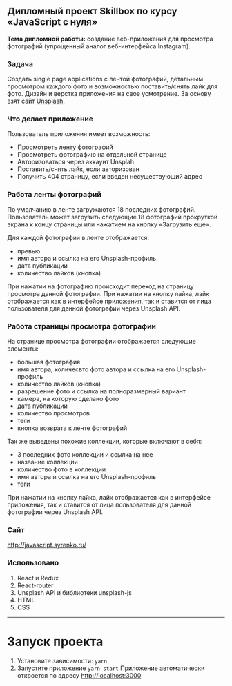 ## Дипломный проект Skillbox по курсу «JavaScript с нуля»

**Тема дипломной работы:** создание веб-приложения для просмотра фотографий (упрощенный аналог веб-интерфейса Instagram).

### Задача
Создать single page applications с лентой фотографий, детальным просмотром каждого фото и возможностью поставить/снять лайк для фото.
Дизайн и верстка приложения на свое усмотрение. За основу взят сайт [Unsplash](https://unsplash.com/).

### Что делает приложение
Пользователь приложения имеет возможность:
* Просмотреть ленту фотографий
* Просмотреть фотографию на отдельной странице
* Авторизоваться через аккаунт Unsplah
* Поставить/снять лайк, если авторизован
* Получить 404 страницу, если введен несуществующий адрес

### Работа ленты фотографий
По умолчанию в ленте загружаются 18 последних фотографий. Пользователь может загрузить следующие 18 фотографий прокруткой экрана к концу страницы или нажатием на кнопку «Загрузить еще».

Для каждой фотографии в ленте отображается: 
* превью
* имя автора и ссылка на его Unsplash-профиль
* дата публикации
* количество лайков (кнопка)

При нажатии на фотографию происходит переход на страницу просмотра данной фотографии.
При нажатии на кнопку лайка, лайк отображается как в интерфейсе приложения, так и ставится от лица пользователя для данной фотографии через Unsplash API.

### Работа страницы просмотра фотографии
На странице просмотра фотографии отображается следующие элементы:
* большая фотография
* имя автора, количесвто фото автора и ссылка на его Unsplash-профиль
* количество лайков (кнопка)
* разрешение фото и ссылка на полноразмерный вариант
* камера, на которую сделано фото
* дата публикации
* количество просмотров
* теги
* кнопка возврата к ленте фотографий

Так же выведены похожие коллекции, которые включают в себя:
* 3 последних фото коллекции и ссылка на нее
* название коллекции
* количество фото в коллекции
* имя автора и ссылка на его Unsplash-профиль
* теги

При нажатии на кнопку лайка, лайк отображается как в интерфейсе приложения, так и ставится от лица пользователя для данной фотографии через Unsplash API.

### Сайт
http://javascript.syrenko.ru/

### Использовано
1. React и Redux
2. React-router
3. Unsplash API и библиотеки unsplash-js
4. HTML
5. CSS

***

# Запуск проекта

1. Установите зависимости: `yarn`
2. Запустите приложение `yarn start`
Приложение автоматически откроется по адресу [http://localhost:3000](http://localhost:3000)
